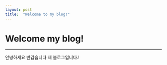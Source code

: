 ```yaml
---
layout: post
title:  "Welcome to my blog!"
---
```


# Welcome my blog!
--------------------
안녕하세요 반갑습니다 제 블로그입니다.!
